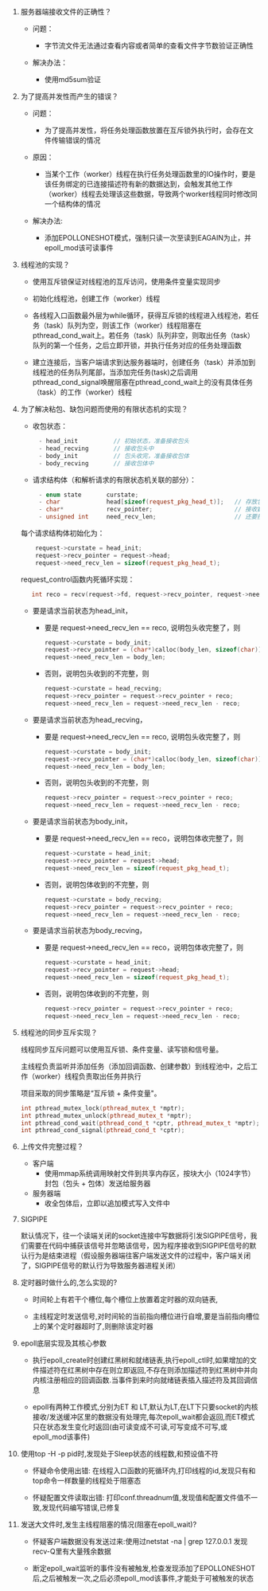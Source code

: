 1. 服务器端接收文件的正确性？
     - 问题：

          - 字节流文件无法通过查看内容或者简单的查看文件字节数验证正确性

     - 解决办法：

          - 使用md5sum验证

2. 为了提高并发性而产生的错误？
     - 问题：

          - 为了提高并发性，将任务处理函数放置在互斥锁外执行时，会存在文件传输错误的情况

     - 原因：

          - 当某个工作（worker）线程在执行任务处理函数里的IO操作时，要是该任务绑定的已连接描述符有新的数据达到，会触发其他工作（worker）线程去处理该这些数据，导致两个worker线程同时修改同一个结构体的情况

     - 解决办法:

          - 添加EPOLLONESHOT模式，强制只读一次至读到EAGAIN为止，并epoll_mod该可读事件

3. 线程池的实现？
     - 使用互斥锁保证对线程池的互斥访问，使用条件变量实现同步

     - 初始化线程池，创建工作（worker）线程

     - 各线程入口函数最外层为while循环，获得互斥锁的线程进入线程池，若任务（task）队列为空，则该工作（worker）线程阻塞在pthread_cond_wait上。若任务（task）队列非空，则取出任务（task）队列的第一个任务，之后立即开锁，并执行任务对应的任务处理函数

     - 建立连接后，当客户端请求到达服务器端时，创建任务（task）并添加到线程池的任务队列尾部，当添加完任务(task)之后调用pthread_cond_signal唤醒阻塞在pthread_cond_wait上的没有具体任务（task）的工作（worker）线程


4. 为了解决粘包、缺包问题而使用的有限状态机的实现？
     - 收包状态： 
     ```C++                   
          - head_init          // 初始状态，准备接收包头
          - head_recving       // 接收包头中
          - body_init          // 包头收完，准备接收包体
          - body_recving       // 接收包体中
     ```
     - 请求结构体（和解析请求的有限状态机关联的部分）：
     ```C++
          - enum state       curstate;
          - char             head[sizeof(request_pkg_head_t)];   // 存放包头信息
          - char*            recv_pointer;                       // 接收数据缓冲区的指针
          - unsigned int     need_recv_len;                      // 还要接收多少数据
     ```

     每个请求结构体初始化为：
     ```C++
	     request->curstate = head_init;
	     request->recv_pointer = request->head;
	     request->need_recv_len = sizeof(request_pkg_head_t);
     ```
     request_control函数内死循环实现：
     ```C++
		int reco = recv(request->fd, request->recv_pointer, request->need_recv_len, 0);
     ```
     
     - 要是请求当前状态为head_init，

          - 要是 request->need_recv_len == reco, 说明包头收完整了，则

               ```C++
			request->curstate = body_init;
			request->recv_pointer = (char*)calloc(body_len, sizeof(char));
			request->need_recv_len = body_len;
               ```

          - 否则，说明包头收到的不完整，则

               ```C++
               request->curstate = head_recving;
			request->recv_pointer = request->recv_pointer + reco;
	          request->need_recv_len = request->need_recv_len - reco;
               ```

     - 要是请求当前状态为head_recving，

          - 要是 request->need_recv_len == reco, 说明包头收完整了，则

               ```C++
			request->curstate = body_init;
			request->recv_pointer = (char*)calloc(body_len, sizeof(char));
			request->need_recv_len = body_len;
               ```

          - 否则，说明包头收到的不完整，则

               ```C++
			request->recv_pointer = request->recv_pointer + reco;
			request->need_recv_len = request->need_recv_len - reco;   
               ```

     - 要是请求当前状态为body_init，
          - 要是 request->need_recv_len == reco，说明包体收完整了，则

               ```C++
               request->curstate = head_init;
	          request->recv_pointer = request->head;
	          request->need_recv_len = sizeof(request_pkg_head_t);
               ```

          - 否则，说明包体收到的不完整，则

               ```C++
               request->curstate = body_recving;
			request->recv_pointer = request->recv_pointer + reco;
		     request->need_recv_len = request->need_recv_len - reco;
               ```

     - 要是请求当前状态为body_recving，
          - 要是 request->need_recv_len == reco，说明包体收完整了，则

               ```C++
               request->curstate = head_init;
	          request->recv_pointer = request->head;
	          request->need_recv_len = sizeof(request_pkg_head_t);
               ```

          - 否则，说明包体收到的不完整，则

               ```C++
               request->recv_pointer = request->recv_pointer + reco;
			request->need_recv_len = request->need_recv_len - reco;
               ```

5. 线程池的同步互斥实现？

     线程同步互斥问题可以使用互斥锁、条件变量、读写锁和信号量。

     主线程负责监听并添加任务（添加回调函数、创建参数）到线程池中，之后工作（worker）线程负责取出任务并执行

     项目采取的同步策略是“互斥锁 + 条件变量"。
     ```C++
     int pthread_mutex_lock(pthread_mutex_t *mptr);
     int pthread_mutex_unlock(pthread_mutex_t *mptr);
     int pthread_cond_wait(pthread_cond_t *cptr, pthread_mutex_t *mptr);
     int pthread_cond_signal(pthread_cond_t *cptr);
     ```

6. 上传文件完整过程？
     - 客户端
          - 使用mmap系统调用映射文件到共享内存区，按块大小（1024字节）封包（包头 + 包体）发送给服务器
     - 服务器端
          - 收全包体后，立即以追加模式写入文件中

7. SIGPIPE

   默认情况下，往一个读端关闭的socket连接中写数据将引发SIGPIPE信号，我们需要在代码中捕获该信号并忽略该信号，因为程序接收到SIGPIPE信号的默认行为是结束进程（假设服务器端往客户端发送文件的过程中，客户端关闭了，SIGPIPE信号的默认行为导致服务器进程关闭）

8. 定时器时做什么的,怎么实现的?

     - 时间轮上有若干个槽位,每个槽位上放置着定时器的双向链表,

     - 主线程定时发送信号,对时间轮的当前指向槽位进行自增,要是当前指向槽位上的某个定时器超时了,则删除该定时器

9. epoll底层实现及其核心参数

     - 执行epoll_create时创建红黑树和就绪链表,执行epoll_ctl时,如果增加的文件描述符在红黑树中存在则立即返回,不存在则添加描述符到红黑树中并向内核注册相应的回调函数.当事件到来时向就绪链表插入描述符及其回调信息

     - epoll有两种工作模式,分别为ET 和 LT,默认为LT,在LT下只要socket的内核接收/发送缓冲区里的数据没有处理完,每次epoll_wait都会返回,而ET模式只在状态发生变化时返回(由可读变成不可读,可写变成不可写,或epoll_mod该事件)

10. 使用top -H -p pid时,发现处于Sleep状态的线程数,和预设值不符

     - 怀疑命令使用出错: 在线程入口函数的死循环内,打印线程的id,发现只有和top命令一样数量的线程处于阻塞态

     - 怀疑配置文件读取出错: 打印conf.threadnum值,发现值和配置文件值不一致,发现代码编写错误,已修复

11. 发送大文件时,发生主线程阻塞的情况(阻塞在epoll_wait)?

     - 怀疑客户端数据没有发送过来:使用过netstat -na | grep 127.0.0.1 发现recv-Q里有大量残余数据

     - 断定epoll_wait监听的事件没有被触发,检查发现添加了EPOLLONESHOT后,之后被触发一次,之后必须epoll_mod该事件,才能处于可被触发的状态